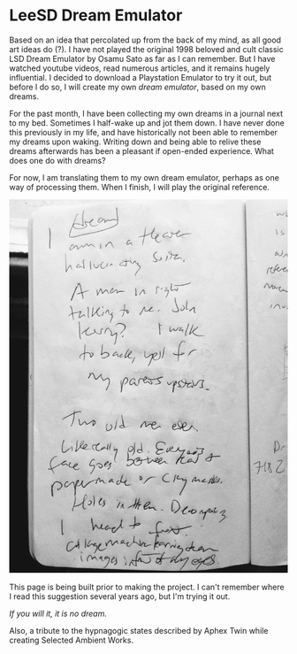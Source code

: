 # LeeSD Dream Emulator

Based on an idea that percolated up from the back of my mind, as all good art ideas do (?). I have not played the original 1998 beloved and cult classic LSD Dream Emulator by Osamu Sato as far as I can remember. But I have watched youtube videos, read numerous articles, and it remains hugely influential. I decided to download a Playstation Emulator to try it out, but before I do so, I will create my own *dream emulator*, based on my own dreams.

For the past month, I have been collecting my own dreams in a journal next to my bed. Sometimes I half-wake up and jot them down. I have never done this previously in my life, and have historically not been able to remember my dreams upon waking. Writing down and being able to relive these dreams afterwards has been a pleasant if open-ended experience. What does one do with dreams?

For now, I am translating them to my own dream emulator, perhaps as one way of processing them. When I finish, I will play the original reference.

![dream](dream.jpg)

This page is being built prior to making the project. I can't remember where I read this suggestion several years ago, but I'm trying it out.

*If you will it, it is no dream.*

Also, a tribute to the hypnagogic states described by Aphex Twin while creating Selected Ambient Works.

